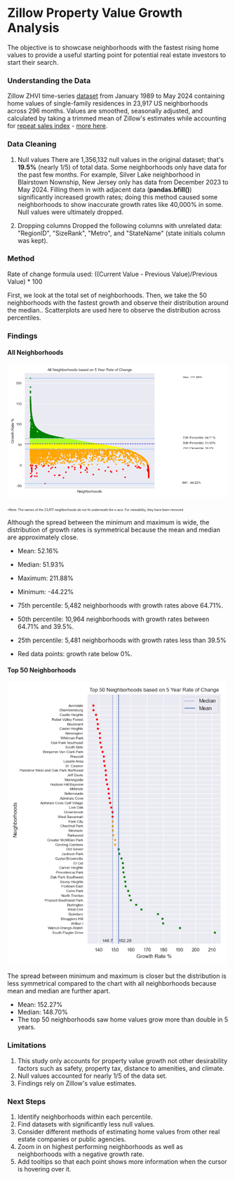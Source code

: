 # Zillow Property Value Growth Analysis
The objective is to showcase neighborhoods with the fastest rising home values to provide a useful starting point for potential real estate investors to start their search. 

### Understanding the Data
Zillow ZHVI time-series [dataset](https://drive.google.com/file/d/1SeR8qDqmhj0YHPOMiBU1zEbyaIjmAnga/view?usp=sharing) from January 1989 to May 2024 containing home values of single-family residences in 23,917 US neighborhoods across 296 months. Values are smoothed, seasonally adjusted, and calculated by taking a trimmed mean of Zillow's estimates while accounting for [repeat sales index](https://www.investopedia.com/terms/r/repeatsales-method.asp) - [more here](https://www.zillow.com/research/methodology-neural-zhvi-32128/). 

### Data Cleaning
1. Null values
There are 1,356,132 null values in the original dataset; that's **19.5%** (nearly 1/5) of total data. Some neighborhoods only have data for the past few months. For example, Silver Lake neighborhood in Blairstown Nownship, New Jersey only has data from December 2023 to May 2024. Filling them in with adjacent data (**pandas.bfill()**) significantly increased growth rates; doing this method caused some neighborhoods to show inaccurate growth rates like 40,000% in some.
Null values were ultimately dropped. 

2. Dropping columns
Dropped the following columns with unrelated data: "RegionID", "SizeRank", "Metro", and "StateName" (state initials column was kept).

### Method
Rate of change formula used:
((Current Value - Previous Value)/Previous Value) * 100

First, we look at the total set of neighborhoods. Then, we take the 50 neighborhoods with the fastest growth and observe their distribution around the median.. Scatterplots are used here to observe the distribution across percentiles.

### Findings

#### All Neighborhoods

<img width="800" src="https://github.com/vitoperez117/Python_US_Home_Values/blob/main/Output%20Plots/All%20Neighborhoods%205%20year%20ROC.png">

<span style="font-size:0.5em;">*Note: The names of the 23,917 neighborhoods do not fit underneath the x-axis. For viewability, they have been removed.</span>

Although the spread between the minimum and maximum is wide, the distribution of growth rates is symmetrical because the mean and median are approximately close.
- Mean: 52.16%
- Median: 51.93% 
- Maximum: 211.88%
- Minimum: -44.22%

- 75th percentile: 5,482 neighborhoods with growth rates above 64.71%.
- 50th percentile: 10,964 neighborhoods with growth rates between 64.71% and 39.5%.
- 25th percentile: 5,481 neighborhoods with growth rates less than 39.5%
- Red data points: growth rate below 0%.

#### Top 50 Neighborhoods

<img width="500" src="https://github.com/vitoperez117/Python_US_Home_Values/blob/main/Output%20Plots/Top%2050%20Neighborhoods%20scatterplot.png">

The spread between minimum and maximum is closer but the distribution is less symmetrical compared to the chart with all neighborhoods because mean and median are further apart.
- Mean: 152.27%
- Median: 148.70%
- The top 50 neighborhoods saw home values grow more than double in 5 years.

### Limitations
1. This study only accounts for property value growth not other desirability factors such as safety, property tax, distance to amenities, and climate.
2. Null values accounted for nearly 1/5 of the data set.
3. Findings rely on Zillow's value estimates.

### Next Steps
1. Identify neighborhoods within each percentile.
2. Find datasets with significantly less null values.
3. Consider different methods of estimating home values from other real estate companies or public agencies.
4. Zoom in on highest performing neighborhoods as well as neighborhoods with a negative growth rate.
5. Add tooltips so that each point shows more information when the cursor is hovering over it.
